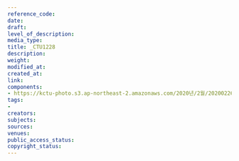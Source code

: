 ```yaml
---
reference_code: 
date: 
draft: 
level_of_description: 
media_type: 
title: _CTU1228
description: 
weight: 
modified_at: 
created_at: 
link: 
components:
- https://kctu-photo.s3.ap-northeast-2.amazonaws.com/2020년/2월/20200226_공무원노조+회복투+김은환+위원장+단식투쟁+8일차_해고자+원직복직특별법+2월+국회+제정+촉구_윤후덕+더불어민주당+원내수석부대표/_CTU1228.jpg
tags:
- 
creators: 
subjects: 
sources: 
venues: 
public_access_status: 
copyright_status: 
---
```

